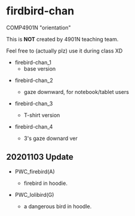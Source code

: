 # firdbird-chan
COMP4901N "orientation"

This is **NOT** created by 4901N teaching team.

Feel free to (actually plz) use it during class XD

* firebird-chan_1
  - base version

- firebird-chan_2
  - gaze downward, for notebook/tablet users

- firebird-chan_3
  - T-shirt version

- firebird-chan_4
  - 3's gaze downard ver

## 20201103 Update

- PWC_firebird(A)
  - firebird in hoodie.
  
- PWC_lolibird(G)
  - a dangerous bird in hoodle.
